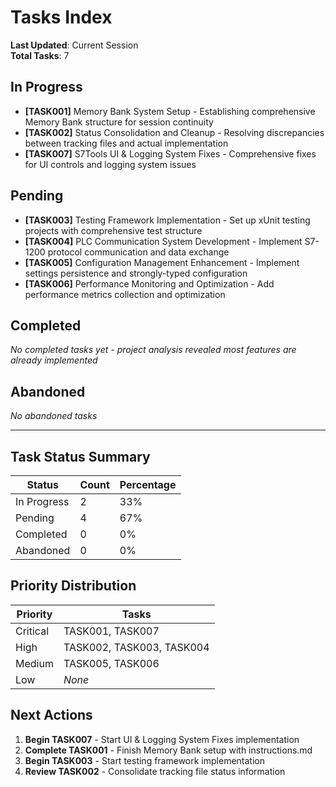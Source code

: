 # Tasks Index

**Last Updated**: Current Session  
**Total Tasks**: 7  

## In Progress

- **[TASK001]** Memory Bank System Setup - Establishing comprehensive Memory Bank structure for session continuity
- **[TASK002]** Status Consolidation and Cleanup - Resolving discrepancies between tracking files and actual implementation
- **[TASK007]** S7Tools UI & Logging System Fixes - Comprehensive fixes for UI controls and logging system issues

## Pending

- **[TASK003]** Testing Framework Implementation - Set up xUnit testing projects with comprehensive test structure
- **[TASK004]** PLC Communication System Development - Implement S7-1200 protocol communication and data exchange
- **[TASK005]** Configuration Management Enhancement - Implement settings persistence and strongly-typed configuration
- **[TASK006]** Performance Monitoring and Optimization - Add performance metrics collection and optimization

## Completed

*No completed tasks yet - project analysis revealed most features are already implemented*

## Abandoned

*No abandoned tasks*

---

## Task Status Summary

| Status | Count | Percentage |
|--------|-------|------------|
| In Progress | 2 | 33% |
| Pending | 4 | 67% |
| Completed | 0 | 0% |
| Abandoned | 0 | 0% |

## Priority Distribution

| Priority | Tasks |
|----------|-------|
| Critical | TASK001, TASK007 |
| High | TASK002, TASK003, TASK004 |
| Medium | TASK005, TASK006 |
| Low | *None* |

## Next Actions

1. **Begin TASK007** - Start UI & Logging System Fixes implementation
2. **Complete TASK001** - Finish Memory Bank setup with instructions.md
3. **Begin TASK003** - Start testing framework implementation
4. **Review TASK002** - Consolidate tracking file status information